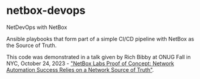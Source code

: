 # netbox-devops
NetDevOps with NetBox

Ansible playbooks that form part of a simple CI/CD pipeline with NetBox as the Source of Truth. 

This code was demonstrated in a talk given by Rich Bibby at ONUG Fall in NYC, October 24, 2023 - ["NetBox Labs Proof of Concept: Network Automation Success Relies on a Network Source of Truth"](https://onug.net/events/netbox-labs-proof-of-concept-network-automation-success-relies-on-a-network-source-of-truth/).